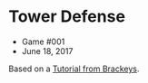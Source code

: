 # Tower Defense

- Game #001
- June 18, 2017

Based on a [Tutorial from Brackeys](https://www.youtube.com/watch?v=beuoNuK2tbk&list=PLPV2KyIb3jR4u5jX8za5iU1cqnQPmbzG0&index=1).
